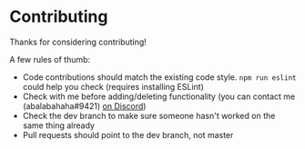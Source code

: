 # Contributing
Thanks for considering contributing!

A few rules of thumb:
* Code contributions should match the existing code style. `npm run eslint` could help you check (requires installing ESLint)
* Check with me before adding/deleting functionality (you can contact me (abalabahaha#9421) [on Discord](https://discord.gg/n2g6BQP))
* Check the dev branch to make sure someone hasn't worked on the same thing already
* Pull requests should point to the dev branch, not master
